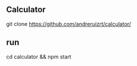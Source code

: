 ## Calculator
git clone https://github.com/andreruizrt/calculator/

## run
cd calculator && npm start
